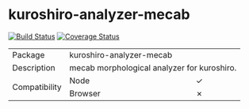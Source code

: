 # kuroshiro-analyzer-mecab
 
[![Build Status](https://travis-ci.com/hexenq/kuroshiro-analyzer-mecab.svg?branch=master)](https://travis-ci.org/hexenq/kuroshiro-analyzer-mecab)
[![Coverage Status](https://coveralls.io/repos/github/hexenq/kuroshiro-analyzer-mecab/badge.svg?branch=master)](https://coveralls.io/github/hexenq/kuroshiro-analyzer-mecab?branch=master)
<!-- [![npm version](https://badge.fury.io/js/kuroshiro-analyzer-mecab.svg)](http://badge.fury.io/js/kuroshiro-analyzer-mecab)) -->

<table>
    <tr>
        <td>Package</td>
        <td colspan=2>kuroshiro-analyzer-mecab</td>
    </tr>
    <tr>
        <td>Description</td>
        <td colspan=2>mecab morphological analyzer for kuroshiro.</td>
    </tr>
    <tr>
        <td rowspan=2>Compatibility</td>
        <td>Node</td>
        <td>✓</td>
    </tr>
    <tr>
        <td>Browser</td>
        <td>✗</td>
    </tr>
</table>
